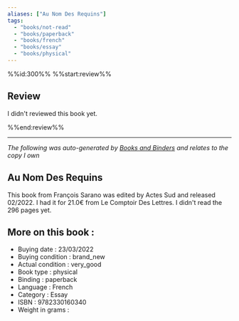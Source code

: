 ```yaml
---
aliases: ["Au Nom Des Requins"] 
tags: 
  - "books/not-read" 
  - "books/paperback" 
  - "books/french"
  - "books/essay"
  - "books/physical"
---
```

%%id:300%%
%%start:review%%
## Review
I didn't reviewed this book yet. 

%%end:review%%

---
_The following was auto-generated by [Books and Binders](Books%20and%20Binders.md) and relates to the copy I own_
## Au Nom Des Requins
This book from François Sarano was edited by Actes Sud and released 02/2022. I had it for 21.0€ from Le Comptoir Des Lettres. I didn't read the 296 pages yet.

## More on this book :
- Buying date : 23/03/2022
- Buying condition : brand_new
- Actual condition : very_good
- Book type : physical
- Binding : paperback
- Language : French
- Category : Essay
- ISBN : 9782330160340
- Weight in grams : 
